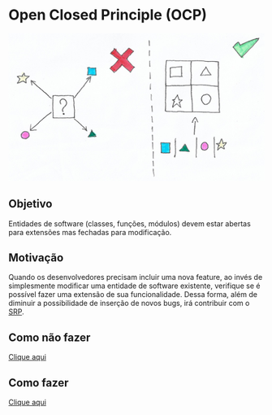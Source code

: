 # **Open Closed Principle (OCP)**

<div align="center">
  <img src="assets/OCP-FULL.png" width="600">
</div>

## **Objetivo**

Entidades de software (classes, funções, módulos) devem estar abertas para extensões mas fechadas para modificação.

## **Motivação**

Quando os desenvolvedores precisam incluir uma nova feature, ao invés de simplesmente modificar uma entidade de software existente, verifique se é possível fazer uma extensão de sua funcionalidade. Dessa forma, além de diminuir a possibilidade de inserção de novos bugs, irá contribuir com o [SRP](https://github.com/edualb/solid/tree/main/single_responsability_principle).

## **Como não fazer**

[Clique aqui](https://github.com/edualb/solid/tree/main/open_closed_principle/wrong)

## **Como fazer**

[Clique aqui](https://github.com/edualb/solid/tree/main/open_closed_principle/correct)